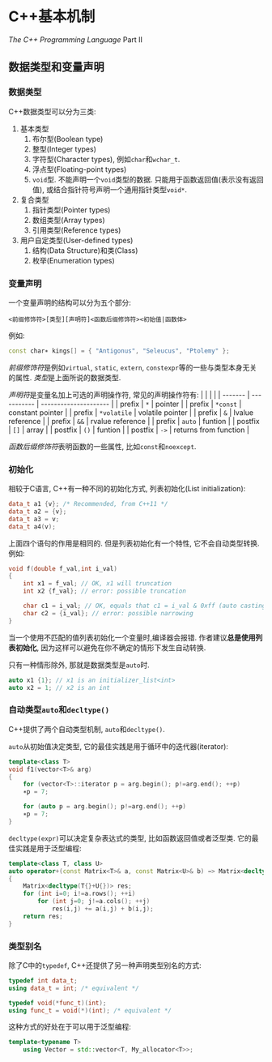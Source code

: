 # C++基本机制
*The C++ Programming Language* Part II

## 数据类型和变量声明

### 数据类型
C++数据类型可以分为三类:
1. 基本类型
   1. 布尔型(Boolean type)
   2. 整型(Integer types)
   3. 字符型(Character types), 例如`char`和`wchar_t`.
   4. 浮点型(Floating-point types)
   5. `void`型. 不能声明一个`void`类型的数据. 只能用于函数返回值(表示没有返回值), 或结合指针符号声明一个通用指针类型`void*`.
2. 复合类型
   1. 指针类型(Pointer types)
   2. 数组类型(Array types)
   3. 引用类型(Reference types)
3. 用户自定类型(User-defined types)
   1. 结构(Data Structure)和类(Class)
   2. 枚举(Enumeration types)

### 变量声明
一个变量声明的结构可以分为五个部分:
```
<前缀修饰符>[类型][声明符]<函数后缀修饰符><初始值|函数体>
```
例如:
```cpp
const char∗ kings[] = { "Antigonus", "Seleucus", "Ptolemy" };
```

*前缀修饰符*是例如`virtual`, `static`, `extern`, `constexpr`等的一些与类型本身无关的属性.
*类型*是上面所说的数据类型.

*声明符*是变量名加上可选的声明操作符, 常见的声明操作符有:
|         |             |                       |
| ------- | ----------- | --------------------- |
| prefix  | `*`         | pointer               |
| prefix  | `*const`    | constant pointer      |
| prefix  | `*volatile` | volatile pointer      |
| prefix  | `&`         | lvalue reference      |
| prefix  | `&&`        | rvalue reference      |
| prefix  | `auto`      | funtion               |
| postfix | `[]`        | array                 |
| postfix | `()`        | funtion               |
| postfix | `->`        | returns from function |

*函数后缀修饰符*表明函数的一些属性, 比如`const`和`noexcept`.

### 初始化
相较于C语言, C++有一种不同的初始化方式, 列表初始化(List initialization):
```cpp
data_t a1 {v}; /* Recommended, from C++11 */
data_t a2 = {v};
data_t a3 = v;
data_t a4(v);
```
上面四个语句的作用是相同的. 但是列表初始化有一个特性, 它不会自动类型转换. 例如:
```cpp
void f(double f_val,int i_val)
{
    int x1 = f_val; // OK, x1 will truncation
    int x2 {f_val}; // error: possible truncation

    char c1 = i_val; // OK, equals that c1 = i_val & 0xff (auto casting)
    char c2 = {i_val}; // error: possible narrowing
}
```
当一个使用不匹配的值列表初始化一个变量时,编译器会报错. 作者建议**总是使用列表初始化**, 因为这样可以避免在你不确定的情形下发生自动转换.

只有一种情形除外, 那就是数据类型是`auto`时.
```cpp
auto x1 {1}; // x1 is an initializer_list<int>
auto x2 = 1; // x2 is an int
```

### 自动类型`auto`和`decltype()`
C++提供了两个自动类型机制, `auto`和`decltype()`.

`auto`从初始值决定类型, 它的最佳实践是用于循环中的迭代器(iterator):
```cpp
template<class T>
void f1(vector<T>& arg)
{
    for (vector<T>::iterator p = arg.begin(); p!=arg.end(); ++p)
    ∗p = 7;

    for (auto p = arg.begin(); p!=arg.end(); ++p)
    ∗p = 7;
}
```

`decltype(expr)`可以决定复杂表达式的类型, 比如函数返回值或者泛型类. 它的最佳实践是用于泛型编程:
```cpp
template<class T, class U>
auto operator+(const Matrix<T>& a, const Matrix<U>& b) −> Matrix<decltype(T{}+U{})>
{
    Matrix<decltype(T{}+U{})> res;
    for (int i=0; i!=a.rows(); ++i)
        for (int j=0; j!=a.cols(); ++j)
            res(i,j) += a(i,j) + b(i,j);
    return res;
}
```

### 类型别名
除了C中的`typedef`, C++还提供了另一种声明类型别名的方式:
```cpp
typedef int data_t;
using data_t = int; /* equivalent */

typedef void(*func_t)(int);
using func_t = void(*)(int); /* equivalent */
```

这种方式的好处在于可以用于泛型编程:
```cpp
template<typename T>
    using Vector = std::vector<T, My_allocator<T>>;
```
